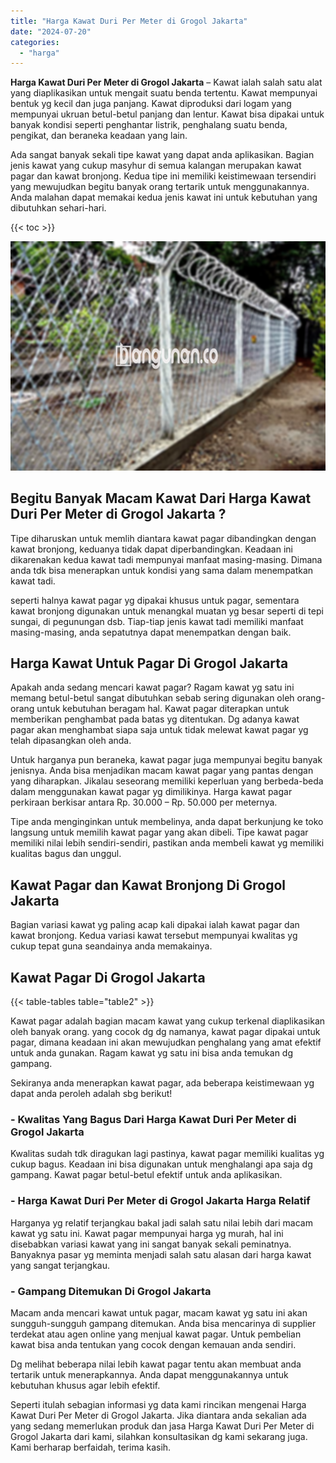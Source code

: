 ```yaml
---
title: "Harga Kawat Duri Per Meter di Grogol Jakarta"
date: "2024-07-20"
categories: 
  - "harga"
---
```


**Harga Kawat Duri Per Meter di Grogol Jakarta** – Kawat ialah salah satu alat yang diaplikasikan untuk mengait suatu benda tertentu. Kawat mempunyai bentuk yg kecil dan juga panjang. Kawat diproduksi dari logam yang mempunyai ukruan betul-betul panjang dan lentur. Kawat bisa dipakai untuk banyak kondisi seperti penghantar listrik, penghalang suatu benda, pengikat, dan beraneka keadaan yang lain.

Ada sangat banyak sekali tipe kawat yang dapat anda aplikasikan. Bagian jenis kawat yang cukup masyhur di semua kalangan merupakan kawat pagar dan kawat bronjong. Kedua tipe ini memiliki keistimewaan tersendiri yang mewujudkan begitu banyak orang tertarik untuk menggunakannya. Anda malahan dapat memakai kedua jenis kawat ini untuk kebutuhan yang dibutuhkan sehari-hari.

{{< toc >}}

![Harga Kawat Duri Per Meter di Grogol Jakarta](/images/jual-kawat-murah33.png)

## Begitu Banyak Macam Kawat Dari Harga Kawat Duri Per Meter di Grogol Jakarta ?

Tipe diharuskan untuk memlih diantara kawat pagar dibandingkan dengan kawat bronjong, keduanya tidak dapat diperbandingkan. Keadaan ini dikarenakan kedua kawat tadi mempunyai manfaat masing-masing. Dimana anda tdk bisa menerapkan untuk kondisi yang sama dalam menempatkan kawat tadi.

seperti halnya kawat pagar yg dipakai khusus untuk pagar, sementara kawat bronjong digunakan untuk menangkal muatan yg besar seperti di tepi sungai, di pegunungan dsb. Tiap-tiap jenis kawat tadi memiliki manfaat masing-masing, anda sepatutnya dapat menempatkan dengan baik.

## Harga Kawat Untuk Pagar Di Grogol Jakarta

Apakah anda sedang mencari kawat pagar? Ragam kawat yg satu ini memang betul-betul sangat dibutuhkan sebab sering digunakan oleh orang-orang untuk kebutuhan beragam hal. Kawat pagar diterapkan untuk memberikan penghambat pada batas yg ditentukan. Dg adanya kawat pagar akan menghambat siapa saja untuk tidak melewat kawat pagar yg telah dipasangkan oleh anda.

Untuk harganya pun beraneka, kawat pagar juga mempunyai begitu banyak jenisnya. Anda bisa menjadikan macam kawat pagar yang pantas dengan yang diharapkan. Jikalau seseorang memiliki keperluan yang berbeda-beda dalam menggunakan kawat pagar yg dimilikinya. Harga kawat pagar perkiraan berkisar antara Rp. 30.000 – Rp. 50.000 per meternya.

Tipe anda menginginkan untuk membelinya, anda dapat berkunjung ke toko langsung untuk memilih kawat pagar yang akan dibeli. Tipe kawat pagar memiliki nilai lebih sendiri-sendiri, pastikan anda membeli kawat yg memiliki kualitas bagus dan unggul.

## Kawat Pagar dan Kawat Bronjong Di Grogol Jakarta

Bagian variasi kawat yg paling acap kali dipakai ialah kawat pagar dan kawat bronjong. Kedua variasi kawat tersebut mempunyai kwalitas yg cukup tepat guna seandainya anda memakainya.

## Kawat Pagar Di Grogol Jakarta

{{< table-tables table="table2" >}}

Kawat pagar adalah bagian macam kawat yang cukup terkenal diaplikasikan oleh banyak orang. yang cocok dg dg namanya, kawat pagar dipakai untuk pagar, dimana keadaan ini akan mewujudkan penghalang yang amat efektif untuk anda gunakan. Ragam kawat yg satu ini bisa anda temukan dg gampang.

Sekiranya anda menerapkan kawat pagar, ada beberapa keistimewaan yg dapat anda peroleh adalah sbg berikut!

### \- Kwalitas Yang Bagus Dari Harga Kawat Duri Per Meter di Grogol Jakarta

Kwalitas sudah tdk diragukan lagi pastinya, kawat pagar memiliki kualitas yg cukup bagus. Keadaan ini bisa digunakan untuk menghalangi apa saja dg gampang. Kawat pagar betul-betul efektif untuk anda aplikasikan.

### \- Harga Kawat Duri Per Meter di Grogol Jakarta Harga Relatif

Harganya yg relatif terjangkau bakal jadi salah satu nilai lebih dari macam kawat yg satu ini. Kawat pagar mempunyai harga yg murah, hal ini disebabkan variasi kawat yang ini sangat banyak sekali peminatnya. Banyaknya pasar yg meminta menjadi salah satu alasan dari harga kawat yang sangat terjangkau.

### \- Gampang Ditemukan Di Grogol Jakarta

Macam anda mencari kawat untuk pagar, macam kawat yg satu ini akan sungguh-sungguh gampang ditemukan. Anda bisa mencarinya di supplier terdekat atau agen online yang menjual kawat pagar. Untuk pembelian kawat bisa anda tentukan yang cocok dengan kemauan anda sendiri.

Dg melihat beberapa nilai lebih kawat pagar tentu akan membuat anda tertarik untuk menerapkannya. Anda dapat menggunakannya untuk kebutuhan khusus agar lebih efektif.

Seperti itulah sebagian informasi yg data kami rincikan mengenai Harga Kawat Duri Per Meter di Grogol Jakarta. Jika diantara anda sekalian ada yang sedang memerlukan produk dan jasa Harga Kawat Duri Per Meter di Grogol Jakarta dari kami, silahkan konsultasikan dg kami sekarang juga. Kami berharap berfaidah, terima kasih.
